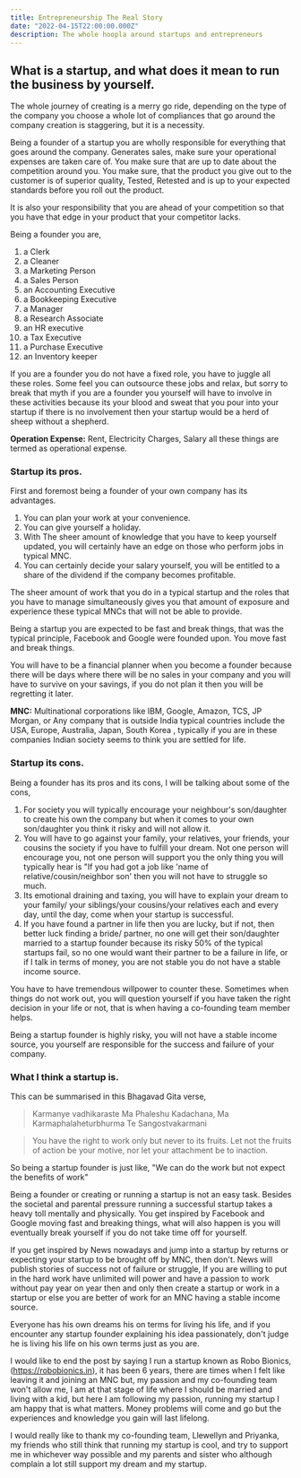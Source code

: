 ```yaml
---
title: Entrepreneurship The Real Story
date: "2022-04-15T22:00:00.000Z"
description: The whole hoopla around startups and entrepreneurs
---
```


## What is a startup, and what does it mean to run the business by yourself.

The whole journey of creating is a merry go ride, depending on the type of 
the company you choose a whole lot of compliances that go around the company creation is
staggering, but it is a necessity.

Being a founder of a startup you are wholly responsible for everything that goes around 
the company. Generates sales, make sure your operational expenses are taken care of.
You make sure that are up to date about the competition around you. You make sure,
that the product you give out to the customer is of superior quality, Tested, Retested
and is up to your expected standards before you roll out the product.

It is also your responsibility that you are ahead of your competition so that you have
that edge in your product that your competitor lacks.

Being a founder you are,

01. a Clerk
02. a Cleaner
03. a Marketing Person
04. a Sales Person
05. an Accounting Executive
06. a Bookkeeping Executive
07. a Manager
08. a Research Associate
09. an HR executive
10. a Tax Executive 
11. a Purchase Executive
12. an Inventory keeper

If you are a founder you do not have a fixed role, you have to juggle all these roles.
Some feel you can outsource these jobs and relax, but sorry to break that myth if you are
a founder you yourself will have to involve in these activities because its your
blood and sweat that you pour into your startup if there is no involvement then your
startup would be a herd of sheep without a shepherd.

**Operation Expense:** Rent, Electricity Charges, Salary all these things are termed as 
operational expense. 

### Startup its pros.

First and foremost being a founder of your own company has its advantages.
1. You can plan your work at your convenience. 
2. You can give yourself a holiday.
3. With The sheer amount of knowledge that you have to keep yourself updated, you will
   certainly have an edge on those who perform jobs in typical MNC.
4. You can certainly decide your salary yourself, you will be entitled to a
   share of the dividend if the company becomes profitable.

The sheer amount of work that you do in a typical startup and the roles that you have to
manage simultaneously gives you that amount of exposure and experience these typical MNCs
that will not be able to provide.

Being a startup you are expected to be fast and break things, that was the typical principle,
Facebook and Google were founded upon. You move fast and break things.

You will have to be a financial planner when you become a founder because there will be days
where there will be no sales in your company and you will have to survive on your savings,
if you do not plan it then you will be regretting it later.

**MNC:** Multinational corporations like IBM, Google, Amazon, TCS, JP Morgan, or Any company
that is outside India typical countries include the USA, Europe, Australia, Japan, South Korea 
, typically if you are in these companies Indian society seems to think you are settled for life. 

### Startup its cons.

Being a founder has its pros and its cons, I will be talking about some of the cons,
1. For society you will typically encourage your neighbour's son/daughter to create his own
   the company but when it comes to your own son/daughter you think it risky and will not 
   allow it.
2. You will have to go against your family, your relatives, your friends, your cousins
   the society if you have to fulfill your dream. Not one person will encourage you,
   not one person will support you the only thing you will typically hear is "If 
   you had got a job like 'name of relative/cousin/neighbor son' then you will not 
   have to struggle so much.
3. Its emotional draining and taxing, you will have to explain your dream to your family/
   your siblings/your cousins/your relatives each and every day, until the day, come when 
   your startup is successful.
4. If you have found a partner in life then you are lucky, but if not, then better luck finding
   a bride/ partner, no one will get their son/daughter married to a startup founder because
   its risky 50% of the typical startups fail, so no one would want their partner to be a failure in
   life, or if I talk in terms of money, you are not stable you do not have a stable income source.

You have to have tremendous willpower to counter these. Sometimes when things do not work out, you
will question yourself if you have taken the right decision in your life or not, that is when having
a co-founding team member helps.

Being a startup founder is highly risky, you will not have a stable income source, you yourself are
responsible for the success and failure of your company.

### What I think a startup is.

This can be summarised in this Bhagavad Gita verse,

>Karmanye vadhikaraste Ma Phaleshu Kadachana,
>Ma Karmaphalaheturbhurma Te Sangostvakarmani

>You have the right to work only but never to its fruits.
>Let not the fruits of action be your motive, nor let your attachment be to inaction.

So being a startup founder is just like, "We can do the work but not expect the benefits of work"

Being a founder or creating or running a startup is not an easy task. Besides the societal and parental
pressure running a successful startup takes a heavy toll mentally and physically. You get inspired by Facebook
and Google moving fast and breaking things, what will also happen is you will eventually break yourself
if you do not take time off for yourself.

If you get inspired by News nowadays and jump into a startup by returns or expecting your startup to be 
brought off by MNC, then don't. News will publish stories of success not of failure or struggle,
If you are willing to put in the hard work have unlimited will power and have a passion to work without 
pay year on year then and only then create a startup or work in a startup or else you are better of
work for an MNC having a stable income source.

Everyone has his own dreams his on terms for living his life, and if you encounter any startup founder
explaining his idea passionately, don't judge he is living his life on his own terms just as you are.

I would like to end the post by saying I run a startup known as Robo Bionics,(https://robobionics.in),
it has been 6 years, there are times when I felt like leaving it and joining an MNC but, my passion and my
co-founding team won't allow me, I am at that stage of life where I should be married and living with a kid,
but here I am following my passion, running my startup I am happy that is what matters. Money problems will
come and go but the experiences and knowledge you gain will last lifelong.

I would really like to thank my co-founding team, Llewellyn and Priyanka, my friends who still think that
running my startup is cool, and try to support me in whichever way possible and my parents and sister who
although complain a lot still support my dream and my startup.
